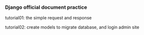 ### Django official document practice

tutorial01: the simple request and response

tutorial02: create models to migrate database, and login admin site